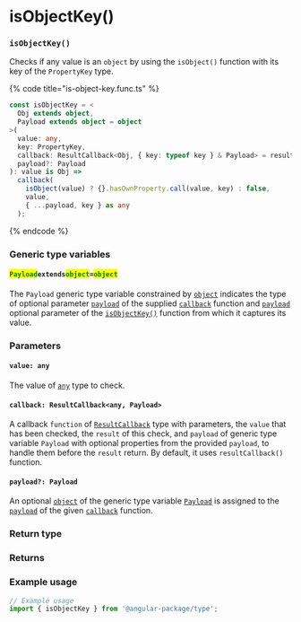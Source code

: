 # isObjectKey()

### `isObjectKey()`

Checks if any value is an `object` by using the `isObject()` function with its key of the `PropertyKey` type.

{% code title="is-object-key.func.ts" %}
```typescript
const isObjectKey = <
  Obj extends object,
  Payload extends object = object
>(
  value: any,
  key: PropertyKey,
  callback: ResultCallback<Obj, { key: typeof key } & Payload> = resultCallback,
  payload?: Payload
): value is Obj =>
  callback(
    isObject(value) ? {}.hasOwnProperty.call(value, key) : false,
    value,
    { ...payload, key } as any
  );
```
{% endcode %}

### Generic type variables

#### <mark style="color:green;">**`Payload`**</mark>**`extends`**<mark style="color:green;">**`object`**</mark>**`=`**<mark style="color:green;">**`object`**</mark>

The `Payload` generic type variable constrained by [`object`](https://www.typescriptlang.org/docs/handbook/basic-types.html#object) indicates the type of optional parameter [`payload`](../types/resultcallback.md#payload-payload) of the supplied [`callback`](isobjectkey.md#callback-resultcallback-less-than-any-payload-greater-than) function and [`payload`](isobjectkey.md#payload-payload) optional parameter of the [`isObjectKey()`](isobjectkey.md#isobjectkey) function from which it captures its value.

### Parameters

#### `value: any`

The value of [`any`](https://www.typescriptlang.org/docs/handbook/2/everyday-types.html#any) type to check.

#### `callback: ResultCallback<any, Payload>`

A callback `function` of [`ResultCallback`](../types/resultcallback.md) type with parameters, the `value` that has been checked, the `result` of this check, and `payload` of generic type variable `Payload` with optional properties from the provided `payload`, to handle them before the `result` return. By default, it uses `resultCallback()` function.

#### `payload?: Payload`

An optional [`object`](https://developer.mozilla.org/en-US/docs/Web/JavaScript/Reference/Global\_Objects/Object) of the generic type variable [`Payload`](isobjectkey.md#payloadextendsobject) is assigned to the [`payload`](../types/resultcallback.md#payload-payload) of the given [`callback`](isobjectkey.md#callback-resultcallback-less-than-any-payload-greater-than) function.

### Return type

### Returns

### Example usage

```typescript
// Example usage
import { isObjectKey } from '@angular-package/type';

```

